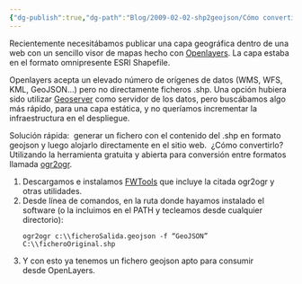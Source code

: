 ```yaml
---
{"dg-publish":true,"dg-path":"Blog/2009-02-02-shp2geojson/Cómo convertir un shapefile a geojson.md","permalink":"/blog/2009-02-02-shp2geojson/como-convertir-un-shapefile-a-geojson/","title":"Cómo convertir un shapefile a geojson","tags":["geojson","ogr2ogr","openlayers","shapefile"]}
---
```



Recientemente necesitábamos publicar una capa geográfica dentro de una web con un sencillo visor de mapas hecho con [Openlayers](http://openlayers.org/). La capa estaba en el formato omnipresente ESRI Shapefile.

Openlayers acepta un elevado número de orígenes de datos (WMS, WFS, KML, GeoJSON...) pero no directamente ficheros .shp. Una opción hubiera sido utilizar [Geoserver](http://geoserver.org/) como servidor de los datos, pero buscábamos algo más rápido, para una capa estática, y no queríamos incrementar la infraestructura en el despliegue.

Solución rápida:  generar un fichero con el contenido del .shp en formato geojson y luego alojarlo directamente en el sitio web.  ¿Cómo convertirlo? Utilizando la herramienta gratuita y abierta para conversión entre formatos llamada [ogr2ogr](http://www.gdal.org/ogr2ogr.html).

1. Descargamos e instalamos [FWTools](http://fwtools.maptools.org/) que incluye la citada ogr2ogr y otras utilidades.
2. Desde línea de comandos, en la ruta donde hayamos instalado el software (o la incluimos en el PATH y tecleamos desde cualquier directorio): 
	```shell
	ogr2ogr c:\\ficheroSalida.geojson -f “GeoJSON” C:\\ficheroOriginal.shp
	```
3. Y con esto ya tenemos un fichero geojson apto para consumir desde OpenLayers.
